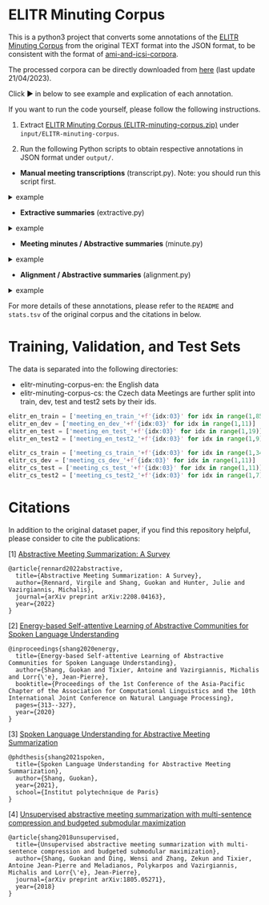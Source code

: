 # ELITR Minuting Corpus
This is a python3 project that converts some annotations of the [ELITR Minuting Corpus](http://hdl.handle.net/11234/1-4692) from the original TEXT format into the JSON format, to be consistent with the format of [ami-and-icsi-corpora](https://github.com/guokan-shang/ami-and-icsi-corpora).

The processed corpora can be directly downloaded from [here](https://drive.google.com/drive/folders/1YnhWBOTKeFicrAvZl_4z-VI4Dl3lECN_?usp=sharing) (last update 21/04/2023).

Click ► in below to see example and explication of each annotation.

If you want to run the code yourself, please follow the following instructions.

1. Extract [ELITR Minuting Corpus (ELITR-minuting-corpus.zip)](http://groups.inf.ed.ac.uk/ami/download/) under `input/ELITR-minuting-corpus`.

2. Run the following Python scripts to obtain respective annotations in JSON format under `output/`.

* **Manual meeting transcriptions** (transcript.py). Note: you should run this script first.
<details>
  <summary>example</summary>

```json
[
   ...,
   {
      "id":"meeting_en_dev_003.u.4",
      "speaker":"PERSON12",
      "text":"And maybe you, you could write some this, some of the sections, I think.",
      "problem":[
         "1",
         "None"
      ],
      "gender":"male",
      "annotator":"annot18"
   },
   ...
]
```
`id` denotes utterance id, e.g., "meeting_en_dev_003" refers to the meeting id, "u" to "utterance", "4" to the line number of the utterance in orginal transcript file.

`speaker` and `gender` denotes the deidentified speaker tags, and their gender, sometimes they both can be `UNKNOWN`.
The ID numbers are shuffled and unique for each meeting, i.e. PERSON1 denotes the same person across all the files of one meeting but a different person in the files of another meeting.

`annotator` denotes the annotator of the transcript.

`problem` denotes problematic or interesting properties of the utterance, e.g., ["1","None"] means there are two annotators, the first one thinks this utterance relates to organizational talk, and the second one find it contains no problematic or interesting properties. `problem` can be empty `[]`.

`text`, entities are enclosed in square brackets, of types: PERSON, ORGANIZATION, PROJECT, LOCATION, ANNOTATOR, URL, NUMBER, PASSWORD, PHONE, PATH, EMAIL, OTHER.

```
1 - Organizational
    Organizational talk not directly related to the subject of the meeting
    (e.g. discussing technical issues with the video call).
2 - Speech incomprehensible
    It is not clear what the speaker is saying.
3 - Other issue
4 - Small talk
    Small talk or conversation unrelated to the subject of the meeting
    (e.g. discussing the weather).
5 - Censored
    This part of the transcript had to be removed for privacy reasons.
```

```
The transcript data also contains the following tags:

<another_language>...</another_language> or <another_language/>
  speech in a different language than the rest of the transcript
<typing/>
  sounds of typing
<parallel_talk>...</parallel_talk> or <parallel_talk/>
  speakers talking over each other
<cough/>
  coughing
<other_yawn/>
  yawning
<censored/>
  section of the transcript has been censored for privacy
  or ethical reasons
<laugh/>
  laughter
<unintelligible/>
  speech is not comprehensible
<other_sigh/>
  sighing
<talking_to_self/>
  speaker talking to themselves
<other_noise/>
  another further unspecified noise
```
</details>


* **Extractive summaries** (extractive.py)
<details>
  <summary>example</summary>

```json
[
   {
      "id":"meeting_en_dev_003.u.11",
      "speaker":"PERSON12",
      "text":"So, so let's go on agenda.",
      "problem":[
         "None",
         "None"
      ],
      "gender":"male",
      "annotator":"annot18"
   },
   {
      "id":"meeting_en_dev_003.u.12",
      "speaker":"PERSON12",
      "text":"First we have accepted paper to [OTHER8], to [PROJECT2].",
      "problem":[
         "None",
         "None"
      ],
      "gender":"male",
      "annotator":"annot18"
   },
   ...
]
```
One meeting can have zero to multiple extractive summaries, the file(s) are named in two ways:
- [meeting_id]_ORIG.json, summary provided by meeting organizer.
- [meeting_id]_GENER_annot[YY].json, summary provided by the annotator YY.

</details>


* **Meeting minutes / Abstractive summaries** (minute.py)
<details>
  <summary>example</summary>

```json
[
   ...,
   {
      "id":"meeting_en_dev_004.GENER_annot18.13",
      "text":"- [PERSON5] explained [PERSON17] what he wanted to say in his comments"
   },
   {
      "id":"meeting_en_dev_004.GENER_annot18.14",
      "text":"- the next meeting is planned on 21th July"
   },
   ...
]
```
One meeting can have zero to multiple minutes, the file(s) are named in two ways:
- [meeting_id]_ORIG.json, the original agenda or minutes, written by meeting organizer.
- [meeting_id]_GENER_annot[YY].json, the minutes files, i.e. summaries written by the annotator YY.

The format of minute is somewhat free form but is always in the form of bullet points rather than a coherent text summary.

</details>


* **Alignment / Abstractive summaries** (alignment.py)
<details>
  <summary>example</summary>

```json
[
   {
      "abstractive":{
         "id":"meeting_en_dev_004.GENER_annot02.9",
         "text":"- inform that his part of book is ready to comments, except introduction and morfology."
      },
      "extractive":[
         {
            "id":"meeting_en_dev_004.u.94",
            "speaker":"PERSON6",
            "text":"OK, um, so I'm still missing the introduction so it's stil this, um, this, this bullets which I plan to rewrite into the text like one to put this text away.",
            "problem":[
               "None",
               "None"
            ],
            "gender":"male",
            "annotator":"annot18"
         },
         {
            "id":"meeting_en_dev_004.u.95",
            "speaker":"PERSON6",
            "text":"And I still didn't touch morfology so I still need to rewrite it into sentences.",
            "problem":[
               "None",
               "None"
            ],
            "gender":"male",
            "annotator":"annot18"
         },
         ...
         ]
   },
   ...
]
```
One meeting can have zero to multiple minutes, the file(s) are named in two ways:
- [meeting_id]_ORIG.json, the alignments between `minute/[meeting_id]_ORIG.json` and `transcript/[meeting_id].json`
- [meeting_id]_GENER_annot[YY].json, the alignments between `minute/[meeting_id]_GENER_annot[YY].json` and `transcript/[meeting_id].json`

</details>

For more details of these annotations, please refer to the `README` and `stats.tsv` of the original corpus and the citations in below.

# Training, Validation, and Test Sets
The data is separated into the following directories:
- elitr-minuting-corpus-en: the English data
- elitr-minuting-corpus-cs: the Czech data
Meetings are further split into train, dev, test and test2 sets by their ids.

```python
elitr_en_train = ['meeting_en_train_'+f'{idx:03}' for idx in range(1,85)]
elitr_en_dev = ['meeting_en_dev_'+f'{idx:03}' for idx in range(1,11)]
elitr_en_test = ['meeting_en_test_'+f'{idx:03}' for idx in range(1,19)]
elitr_en_test2 = ['meeting_en_test2_'+f'{idx:03}' for idx in range(1,9)]

elitr_cs_train = ['meeting_cs_train_'+f'{idx:03}' for idx in range(1,34)]
elitr_cs_dev = ['meeting_cs_dev_'+f'{idx:03}' for idx in range(1,11)]
elitr_cs_test = ['meeting_cs_test_'+f'{idx:03}' for idx in range(1,11)]
elitr_cs_test2 = ['meeting_cs_test2_'+f'{idx:03}' for idx in range(1,7)]
```


# Citations
In addition to the original dataset paper, if you find this repository helpful, please consider to cite the publications:

[1] [Abstractive Meeting Summarization: A Survey](https://arxiv.org/abs/2208.04163)
```
@article{rennard2022abstractive,
  title={Abstractive Meeting Summarization: A Survey},
  author={Rennard, Virgile and Shang, Guokan and Hunter, Julie and Vazirgiannis, Michalis},
  journal={arXiv preprint arXiv:2208.04163},
  year={2022}
}
```
[2] [Energy-based Self-attentive Learning of Abstractive Communities for Spoken Language Understanding](https://aclanthology.org/2020.aacl-main.34/)
```
@inproceedings{shang2020energy,
  title={Energy-based Self-attentive Learning of Abstractive Communities for Spoken Language Understanding},
  author={Shang, Guokan and Tixier, Antoine and Vazirgiannis, Michalis and Lorr{\'e}, Jean-Pierre},
  booktitle={Proceedings of the 1st Conference of the Asia-Pacific Chapter of the Association for Computational Linguistics and the 10th International Joint Conference on Natural Language Processing},
  pages={313--327},
  year={2020}
}
```
[3] [Spoken Language Understanding for Abstractive Meeting Summarization](https://tel.archives-ouvertes.fr/tel-03169877/document)
```
@phdthesis{shang2021spoken,
  title={Spoken Language Understanding for Abstractive Meeting Summarization},
  author={Shang, Guokan},
  year={2021},
  school={Institut polytechnique de Paris}
}
```
[4] [Unsupervised abstractive meeting summarization with multi-sentence compression and budgeted submodular maximization](https://aclanthology.org/P18-1062/)
```
@article{shang2018unsupervised,
  title={Unsupervised abstractive meeting summarization with multi-sentence compression and budgeted submodular maximization},
  author={Shang, Guokan and Ding, Wensi and Zhang, Zekun and Tixier, Antoine Jean-Pierre and Meladianos, Polykarpos and Vazirgiannis, Michalis and Lorr{\'e}, Jean-Pierre},
  journal={arXiv preprint arXiv:1805.05271},
  year={2018}
}
```

